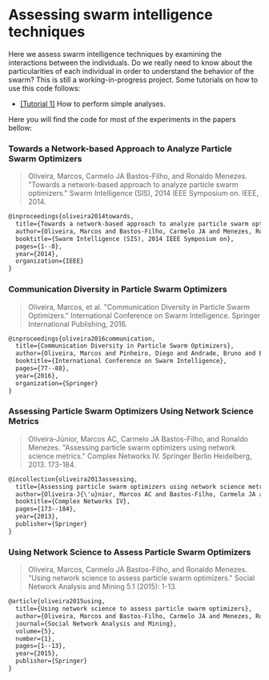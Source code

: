 # Assessing swarm intelligence techniques
Here we assess swarm intelligence techniques by examining the interactions between the individuals. Do we really need to know about the particularities of each individual in order to understand the behavior of the swarm? This is still a working-in-progress project. Some tutorials on how to use this code follows:

* [[Tutorial 1]](Tutorial_1.ipynb)  How to perform simple analyses.

Here you will find the code for most of the experiments in the papers bellow: 
### Towards a Network-based Approach to Analyze Particle Swarm Optimizers
> Oliveira, Marcos, Carmelo JA Bastos-Filho, and Ronaldo Menezes. "Towards a network-based approach to analyze particle swarm optimizers." Swarm Intelligence (SIS), 2014 IEEE Symposium on. IEEE, 2014.
```tex
@inproceedings{oliveira2014towards,
  title={Towards a network-based approach to analyze particle swarm optimizers},
  author={Oliveira, Marcos and Bastos-Filho, Carmelo JA and Menezes, Ronaldo},
  booktitle={Swarm Intelligence (SIS), 2014 IEEE Symposium on},
  pages={1--8},
  year={2014},
  organization={IEEE}
}
```
### Communication Diversity in Particle Swarm Optimizers
> Oliveira, Marcos, et al. "Communication Diversity in Particle Swarm Optimizers." International Conference on Swarm Intelligence. Springer International Publishing, 2016.
```tex
@inproceedings{oliveira2016communication,
  title={Communication Diversity in Particle Swarm Optimizers},
  author={Oliveira, Marcos and Pinheiro, Diego and Andrade, Bruno and Bastos-Filho, Carmelo and Menezes, Ronaldo},
  booktitle={International Conference on Swarm Intelligence},
  pages={77--88},
  year={2016},
  organization={Springer}
}
```
### Assessing Particle Swarm Optimizers Using Network Science Metrics
> Oliveira-Júnior, Marcos AC, Carmelo JA Bastos-Filho, and Ronaldo Menezes. "Assessing particle swarm optimizers using network science metrics." Complex Networks IV. Springer Berlin Heidelberg, 2013. 173-184.
```tex
@incollection{oliveira2013assessing,
  title={Assessing particle swarm optimizers using network science metrics},
  author={Oliveira-J{\'u}nior, Marcos AC and Bastos-Filho, Carmelo JA and Menezes, Ronaldo},
  booktitle={Complex Networks IV},
  pages={173--184},
  year={2013},
  publisher={Springer}
}
```
### Using Network Science to Assess Particle Swarm Optimizers
> Oliveira, Marcos, Carmelo JA Bastos-Filho, and Ronaldo Menezes. "Using network science to assess particle swarm optimizers." Social Network Analysis and Mining 5.1 (2015): 1-13.
```tex
@article{oliveira2015using,
  title={Using network science to assess particle swarm optimizers},
  author={Oliveira, Marcos and Bastos-Filho, Carmelo JA and Menezes, Ronaldo},
  journal={Social Network Analysis and Mining},
  volume={5},
  number={1},
  pages={1--13},
  year={2015},
  publisher={Springer}
}
```
